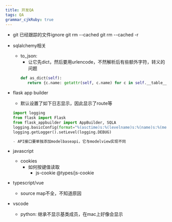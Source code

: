 ```yaml
---
title: 开发QA 
tags: QA
grammar_cjkRuby: true
---
```


- git 已经跟踪的文件ignore
	git rm --cached <file>
    git rm --cached -r <path>
	
- sqlalchemy相关
	- to_json:
		- 让它先dict，然后要用urlencode，不然解析后有些额外字符，转义的问题
		```python
		def as_dict(self):
		   return {c.name: getattr(self, c.name) for c in self.__table__.columns}
	
- flask app builder
	- 默认设置了如下日志显示，因此显示了route等
	```python
	import logging
	from flask import Flask
	from flask_appbuilder import AppBuilder, SQLA
	logging.basicConfig(format="%(asctime)s:%(levelname)s:%(name)s:%(message)s")
	logging.getLogger().setLevel(logging.DEBUG)
	
	- API接口要单独添加modelbaseapi，它与modelview实现不同

- javascript
	- cookies
		- 如何按键值读取
			- js-cookie @types/js-cookie

- typescript/vue
	- source map不全，不知道原因


- vscode
	- python: 继承不显示基类成员，在mac上好像会显示
